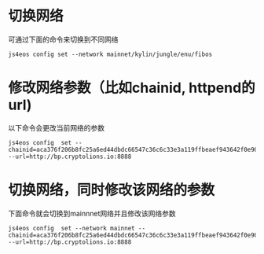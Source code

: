 # 切换网络
可通过下面的命令来切换到不同网络
```
js4eos config set --network mainnet/kylin/jungle/enu/fibos 
```

# 修改网络参数（比如chainid, httpend的url)
以下命令会更改当前网络的参数
```
js4eos config  set --chainid=aca376f206b8fc25a6ed44dbdc66547c36c6c33e3a119ffbeaef943642f0e906 --url=http://bp.cryptolions.io:8888
```
# 切换网络，同时修改该网络的参数
下面命令就会切换到mainnnet网络并且修改该网络参数
```
js4eos config  set --network mainnet --chainid=aca376f206b8fc25a6ed44dbdc66547c36c6c33e3a119ffbeaef943642f0e906 --url=http://bp.cryptolions.io:8888
```